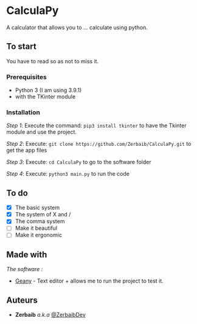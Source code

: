 # CalculaPy

A calculator that allows you to ... calculate using python.

## To start

You have to read so as not to miss it.

### Prerequisites

- Python 3 (I am using 3.9.1)
- with the TKinter module

### Installation

_Step 1_:
Execute the command:
 ```pip3 install tkinter```
 to have the Tkinter module and use the project.

_Step 2_:
Execute:
 ```git clone https://github.com/Zerbaib/CalculaPy.git```
 to get the app files


_Step 3_:
Execute:
 ```cd CalculaPy```
 to go to the software folder

_Step 4_:
Execute:
 ```python3 main.py```
 to run the code

## To do

- [x] The basic system
- [x] The system of X and /
- [x] The comma system
- [ ] Make it beautiful
- [ ] Make it ergonomic

## Made with

_The software :_
* [Geany](http://geany.org) - Text editor + allows me to run the project to test it.

## **Auteurs**

* **Zerbaib** _a.k.a_ [@ZerbaibDev](https://github.com/Zerbaib)
